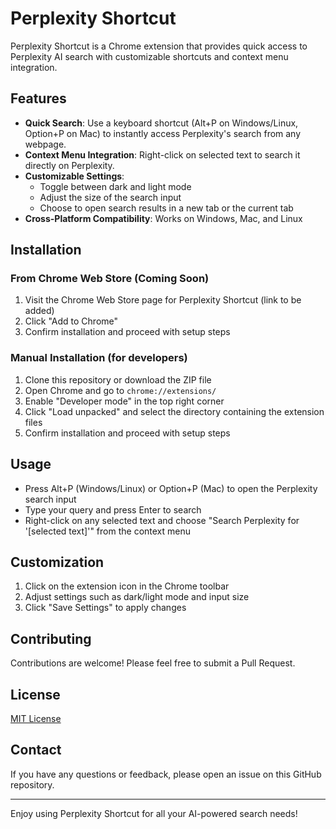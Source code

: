 # Perplexity Shortcut

Perplexity Shortcut is a Chrome extension that provides quick access to Perplexity AI search with customizable shortcuts and context menu integration.

## Features

- **Quick Search**: Use a keyboard shortcut (Alt+P on Windows/Linux, Option+P on Mac) to instantly access Perplexity's search from any webpage.
- **Context Menu Integration**: Right-click on selected text to search it directly on Perplexity.
- **Customizable Settings**:
  - Toggle between dark and light mode
  - Adjust the size of the search input
  - Choose to open search results in a new tab or the current tab
- **Cross-Platform Compatibility**: Works on Windows, Mac, and Linux

## Installation

### From Chrome Web Store (Coming Soon)

1. Visit the Chrome Web Store page for Perplexity Shortcut (link to be added)
2. Click "Add to Chrome"
3. Confirm installation and proceed with setup steps

### Manual Installation (for developers)

1. Clone this repository or download the ZIP file
2. Open Chrome and go to `chrome://extensions/`
3. Enable "Developer mode" in the top right corner
4. Click "Load unpacked" and select the directory containing the extension files
5. Confirm installation and proceed with setup steps

## Usage

- Press Alt+P (Windows/Linux) or Option+P (Mac) to open the Perplexity search input
- Type your query and press Enter to search
- Right-click on any selected text and choose "Search Perplexity for '[selected text]'" from the context menu

## Customization

1. Click on the extension icon in the Chrome toolbar
2. Adjust settings such as dark/light mode and input size
3. Click "Save Settings" to apply changes

## Contributing

Contributions are welcome! Please feel free to submit a Pull Request.

## License

[MIT License](LICENSE)

## Contact

If you have any questions or feedback, please open an issue on this GitHub repository.

---

Enjoy using Perplexity Shortcut for all your AI-powered search needs!

